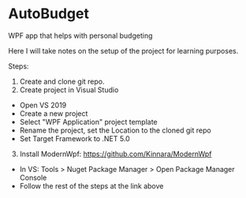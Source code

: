 # AutoBudget
WPF app that helps with personal budgeting

Here I will take notes on the setup of the project for learning purposes.

Steps:

1. Create and clone git repo.
2. Create project in Visual Studio
  - Open VS 2019
  - Create a new project
  - Select "WPF Application" project template
  - Rename the project, set the Location to the cloned git repo
  - Set Target Framework to .NET 5.0
  
3. Install ModernWpf:  https://github.com/Kinnara/ModernWpf
 - In VS: Tools > Nuget Package Manager > Open Package Manager Console
 - Follow the rest of the steps at the link above
